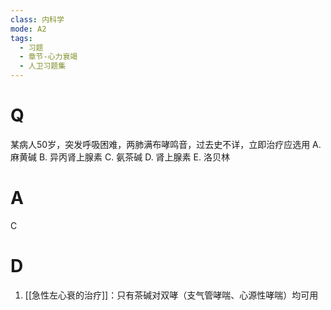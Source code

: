 ```yaml
---
class: 内科学
mode: A2
tags:
  - 习题
  - 章节-心力衰竭
  - 人卫习题集
---
```


# Q
某病人50岁，突发呼吸困难，两肺满布哮鸣音，过去史不详，立即治疗应选用
A. 麻黄碱 
B. 异丙肾上腺素 
C. 氨茶碱
D. 肾上腺素 
E. 洛贝林
# A
C
# D
1. [[急性左心衰的治疗]]：只有茶碱对双哮（支气管哮喘、心源性哮喘）均可用